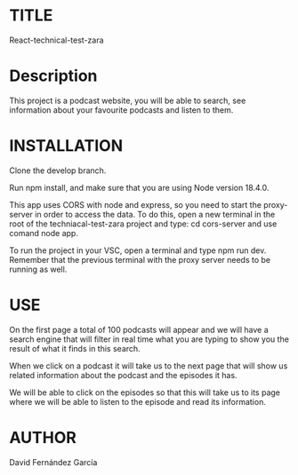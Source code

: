 # TITLE

React-technical-test-zara
# Description

This project is a podcast website, you will be able to search, see information about your favourite podcasts and listen to them. 

# INSTALLATION

Clone the develop branch.

Run npm install, and make sure that you are using Node version 18.4.0.

This app uses CORS with node and express, so you need to start the proxy-server in order to access the data. To do this, open a new terminal
in the root of the techniacal-test-zara project and type: cd cors-server and use comand node app.

To run the project in your VSC, open a terminal and type npm run dev. Remember that the previous terminal with the 
proxy server needs to be running as well.

# USE

On the first page a total of 100 podcasts will appear and we will have a search engine that will filter in real time what you are typing to show you the result of what it finds in this search.

When we click on a podcast it will take us to the next page that will show us related information about the podcast and the episodes it has.

We will be able to click on the episodes so that this will take us to its page where we will be able to listen to the episode and read its information.

# AUTHOR 

David Fernández García 